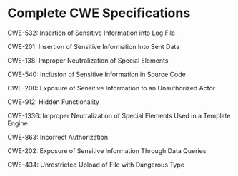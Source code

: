 

# Complete CWE Specifications

CWE-532: Insertion of Sensitive Information into Log File

CWE-201: Insertion of Sensitive Information Into Sent Data

CWE-138: Improper Neutralization of Special Elements

CWE-540: Inclusion of Sensitive Information in Source Code

CWE-200: Exposure of Sensitive Information to an Unauthorized Actor

CWE-912: Hidden Functionality

CWE-1336: Improper Neutralization of Special Elements Used in a Template Engine

CWE-863: Incorrect Authorization

CWE-202: Exposure of Sensitive Information Through Data Queries

CWE-434: Unrestricted Upload of File with Dangerous Type